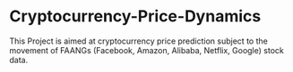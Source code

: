 # Cryptocurrency-Price-Dynamics
This Project is aimed at cryptocurrency price prediction subject to the movement of FAANGs (Facebook, Amazon, Alibaba, Netflix, Google) stock data.  
